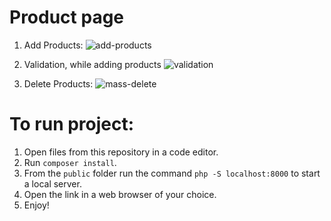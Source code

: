 # Product page

1. Add Products:
![add-products](https://github.com/liivaq/Products/assets/123387229/439b6305-064a-4337-9f01-4da0e9a2d428)

2. Validation, while adding products
![validation](https://github.com/liivaq/Products/assets/123387229/e5278045-cf75-4822-81a7-1f31c28010e1)

3. Delete Products:
![mass-delete](https://github.com/liivaq/Products/assets/123387229/4fcf9532-4947-409c-b954-ddac8f9eb54a)

# To run project:

1. Open files from this repository in a code editor.
2. Run ``composer install``.
3. From the ``public`` folder run the command ``php -S localhost:8000`` to start a local server.
4. Open the link in a web browser of your choice.
5. Enjoy!
